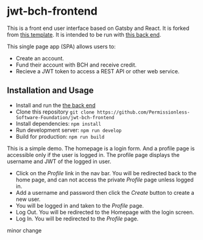 # jwt-bch-frontend

This is a front end user interface based on Gatsby and React. It is forked from
[this template](https://github.com/christroutner/gatsby-login). It is intended
to be run with [this back end](https://github.com/Permissionless-Software-Foundation/jwt-bch-api).

This single page app (SPA) allows users to:
- Create an account.
- Fund their account with BCH and receive credit.
- Recieve a JWT token to access a REST API or other web service.

## Installation and Usage
- Install and run the [the back end](https://github.com/Permissionless-Software-Foundation/jwt-bch-api)
- Clone this repository `git clone https://github.com/Permissionless-Software-Foundation/jwt-bch-frontend`
- Install dependencies: `npm install`
- Run development server: `npm run develop`
- Build for production: `npm run build`

This is a simple demo. The homepage is a login form. And a profile page is accessible
only if the user is logged in. The profile page displays the username and JWT of
the logged in user.
- Click on the _Profile_ link in the nav bar. You will be redirected back to the
home page, and can not access the private _Profile_ page unless logged in.
- Add a username and password then click the _Create_ button to create a new user.
- You will be logged in and taken to the _Profile_ page.
- Log Out. You will be redirected to the Homepage with the login screen.
- Log In. You will be redirected to the _Profile_ page.

minor change
